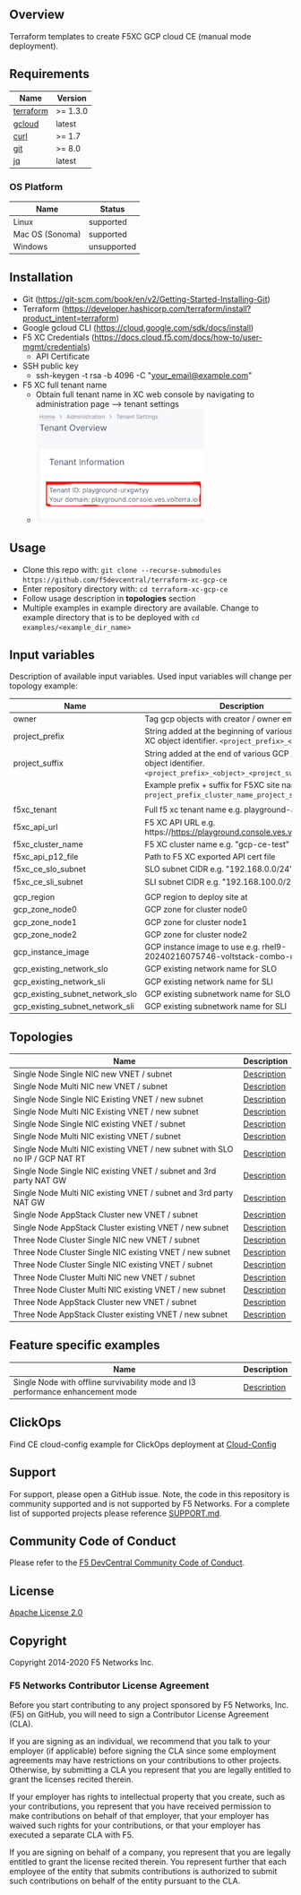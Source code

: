 ## Overview

Terraform templates to create F5XC GCP cloud CE (manual mode deployment).

## Requirements

| Name                                                                                     | Version   |
|------------------------------------------------------------------------------------------|-----------|
| <a name="requirement_terraform"></a> [terraform](https://github.com/hashicorp/terraform) | \>= 1.3.0 |
| <a name="requirement_gcloud"></a> [gcloud](https://cloud.google.com/cli?hl=en)           | latest    |
| <a name="requirement_curl"></a> [curl](https://curl.se/)                                 | \>= 1.7   |
| <a name="requirement_git"></a> [git](https://git-scm.com/)                               | \>= 8.0   |
| <a name="requirement_jq"></a> [jq](https://jqlang.github.io/jq/)                         | latest    |

### OS Platform

| Name            | Status      |
|-----------------|-------------|
| Linux           | supported   |
| Mac OS (Sonoma) | supported   |
| Windows         | unsupported |

## Installation

- Git (https://git-scm.com/book/en/v2/Getting-Started-Installing-Git)
- Terraform (https://developer.hashicorp.com/terraform/install?product_intent=terraform)
- Google gcloud CLI (https://cloud.google.com/sdk/docs/install)
- F5 XC Credentials (https://docs.cloud.f5.com/docs/how-to/user-mgmt/credentials)
    * API Certificate
- SSH public key
    * ssh-keygen -t rsa -b 4096 -C "your_email@example.com"
- F5 XC full tenant name
    * Obtain full tenant name in XC web console by navigating to administration page --> tenant settings
    * ![Tenant Overview](images/tenant_overview_small.png)

## Usage

- Clone this repo with: `git clone --recurse-submodules https://github.com/f5devcentral/terraform-xc-gcp-ce`
- Enter repository directory with: `cd terraform-xc-gcp-ce`
- Follow usage description in __topologies__ section
- Multiple examples in example directory are available. Change to example directory that is to be deployed
  with `cd examples/<example_dir_name>`

## Input variables

Description of available input variables. Used input variables will change per topology example:

| Name                            | Description                                                                                                    |
|---------------------------------|----------------------------------------------------------------------------------------------------------------|
| owner                           | Tag gcp objects with creator / owner email address                                                             |
| project_prefix                  | String added at the beginning of various GCP / F5 XC object identifier. `<project_prefix>_<object>`            |
| project_suffix                  | String added at the end of various GCP / F5 XC object identifier. `<project_prefix>_<object>_<project_suffix>` |
|                                 | Example prefix + suffix for F5XC site name `project_prefix_cluster_name_project_suffix`                        |
|                                 |                                                                                                                |
| f5xc_tenant                     | Full f5 xc tenant name e.g. playground-abcdefg                                                                 |
| f5xc_api_url                    | F5 XC API URL e.g. https://https://playground.console.ves.volterra.io/api                                      |
| f5xc_cluster_name               | F5 XC cluster name e.g. "gcp-ce-test"                                                                          |
| f5xc_api_p12_file               | Path to F5 XC exported API cert file                                                                           |
| f5xc_ce_slo_subnet              | SLO subnet CIDR e.g. "192.168.0.0/24"                                                                          |
| f5xc_ce_sli_subnet              | SLI subnet CIDR e.g. "192.168.100.0/26"                                                                        |
|                                 |                                                                                                                |
| gcp_region                      | GCP region to deploy site at                                                                                   |
| gcp_zone_node0                  | GCP zone for cluster node0                                                                                     |
| gcp_zone_node1                  | GCP zone for cluster node1                                                                                     |
| gcp_zone_node2                  | GCP zone for cluster node2                                                                                     |
| gcp_instance_image              | GCP instance image to use e.g. rhel9-20240216075746-voltstack-combo-us                                         |
| gcp_existing_network_slo        | GCP existing network name for SLO                                                                              |
| gcp_existing_network_sli        | GCP existing network name for SLI                                                                              |
| gcp_existing_subnet_network_slo | GCP existing subnetwork name for SLO                                                                           |
| gcp_existing_subnet_network_sli | GCP existing subnetwork name for SLI                                                                           |

## Topologies

| Name                                                                         | Description                                                                                       |
|------------------------------------------------------------------------------|---------------------------------------------------------------------------------------------------|
| Single Node Single NIC new VNET / subnet                                     | [Description](examples/single_node_single_nic_new_vpc_new_subnet/README.md)                       |
| Single Node Multi NIC new VNET / subnet                                      | [Description](examples/single_node_multi_nic_new_vpc_new_subnet/README.md)                        |
| Single Node Single NIC Existing VNET / new subnet                            | [Description](examples/single_node_single_nic_existing_vpc_new_subnet/README.md)                  |
| Single Node Multi NIC Existing VNET / new subnet                             | [Description](examples/single_node_multi_nic_existing_vpc_new_subnet/README.md)                   |
| Single Node Single NIC existing VNET / subnet                                | [Description](examples/single_node_single_nic_existing_vpc_existing_subnet/README.md)             |
| Single Node Multi NIC existing VNET / subnet                                 | [Description](examples/single_node_multi_nic_existing_vpc_existing_subnet/README.md)              |
| Single Node Multi NIC existing VNET / new subnet with SLO no IP / GCP NAT RT | [Description](examples/single_node_multi_nic_existing_vpc_and_subnet_nat_no_ip/README.md)         |
| Single Node Single NIC existing VNET / subnet and 3rd party NAT GW           | [Description](examples/single_node_single_nic_existing_vpc_and_subnet_3rd_party_nat_gw/README.md) |
| Single Node Multi NIC existing VNET / subnet and 3rd party NAT GW            | [Description](examples/single_node_multi_nic_existing_vpc_and_subnet_3rd_party_nat_gw/README.md)  |
| Single Node AppStack Cluster new VNET / subnet                               | [Description](examples/single_node_cluster_appstack_new_vpc_new_subnet/README.md)                 |
| Single Node AppStack Cluster existing VNET / new subnet                      | [Description](examples/single_node_cluster_appstack_existing_vpc_new_subnet/README.md)            |
| Three Node Cluster Single NIC new VNET / subnet                              | [Description](examples/three_node_cluster_single_nic_new_vpc_new_subnet/README.md)                |
| Three Node Cluster Single NIC existing VNET / new subnet                     | [Description](examples/three_node_cluster_single_nic_existing_vpc_new_subnet/README.md)           |
| Three Node Cluster Single NIC existing VNET / subnet                         | [Description](examples/three_node_cluster_single_nic_existing_vpc_existing_subnet/README.md)      |
| Three Node Cluster Multi NIC new VNET / subnet                               | [Description](examples/three_node_cluster_multi_nic_new_vpc_new_subnet/README.md)                 |
| Three Node Cluster Multi NIC existing VNET / new subnet                      | [Description](examples/three_node_cluster_multi_nic_existing_vpc_new_subnet/README.md)            |
| Three Node AppStack Cluster new VNET / subnet                                | [Description](examples/three_node_cluster_appstack_new_vpc_new_subnet/README.md)                  |
| Three Node AppStack Cluster existing VNET / new subnet                       | [Description](examples/three_node_cluster_appstack_existing_vpc_new_subnet/README.md)             |

## Feature specific examples

| Name                                                                            | Description                                                                               |
|---------------------------------------------------------------------------------|-------------------------------------------------------------------------------------------|
| Single Node with offline survivability mode and l3 performance enhancement mode | [Description](examples/single_node_single_nic_new_vpc_new_subnet_jframe_l7_osm/README.md) |

## ClickOps

Find CE cloud-config example for ClickOps deployment at [Cloud-Config](clickops/f5-ce-data.yml)

## Support

For support, please open a GitHub issue. Note, the code in this repository is community supported and is not supported
by F5 Networks. For a complete list of supported projects please reference [SUPPORT.md](SUPPORT.md).

## Community Code of Conduct

Please refer to the [F5 DevCentral Community Code of Conduct](code_of_conduct.md).

## License

[Apache License 2.0](LICENSE)

## Copyright

Copyright 2014-2020 F5 Networks Inc.

### F5 Networks Contributor License Agreement

Before you start contributing to any project sponsored by F5 Networks, Inc. (F5) on GitHub, you will need to sign a
Contributor License Agreement (CLA).

If you are signing as an individual, we recommend that you talk to your employer (if applicable) before signing the CLA
since some employment agreements may have restrictions on your contributions to other projects.
Otherwise, by submitting a CLA you represent that you are legally entitled to grant the licenses recited therein.

If your employer has rights to intellectual property that you create, such as your contributions, you represent that you
have received permission to make contributions on behalf of that employer, that your employer has waived such rights for
your contributions, or that your employer has executed a separate CLA with F5.

If you are signing on behalf of a company, you represent that you are legally entitled to grant the license recited
therein.
You represent further that each employee of the entity that submits contributions is authorized to submit such
contributions on behalf of the entity pursuant to the CLA.
